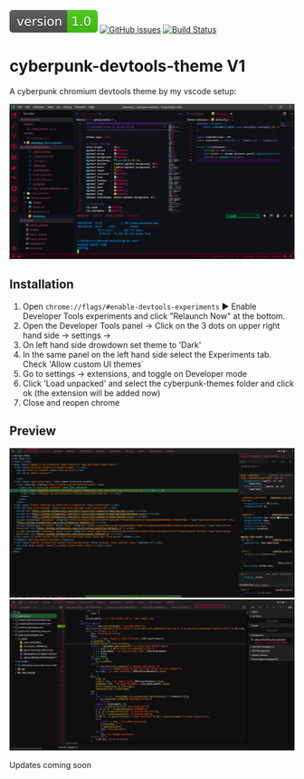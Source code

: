 ![S1](/version.svg "s1")
[![GitHub issues](https://img.shields.io/github/issues/SeshanPillay25/cyberpunk-devtools-theme.svg)](https://github.com/SeshanPillay25/cyberpunk-devtools-theme/issues)
[![Build Status](https://travis-ci.com/username/projectname.svg?branch=master)](https://github.com/SeshanPillay25/cyberpunk-devtools-theme/)
# cyberpunk-devtools-theme V1
A cyberpunk chromium devtools theme by my vscode setup:

![S1](/vssetup.png "s1")

## Installation

1. Open `chrome://flags/#enable-devtools-experiments` &#9654; Enable Developer Tools experiments and click "Relaunch Now" at the bottom.
2. Open the Developer Tools panel -> Click on the 3 dots on upper right hand side -> settings -> 
3. On left hand side drowdown set theme to 'Dark' 
4. In the same panel on the left hand side select the Experiments tab. Check 'Allow custom UI themes`
5. Go to settings -> extensions, and toggle on Developer mode
6. Click 'Load unpacked' and select the cyberpunk-themes folder and click ok (the extension will be added now)
7. Close and reopen chrome

## Preview
![S2](/elements.png "s2")
![S3](/sources.png "s3")

Updates coming soon
